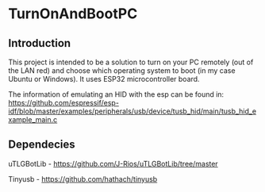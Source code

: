 # TurnOnAndBootPC

## Introduction

This project is intended to be a solution to turn on your PC remotely (out of the LAN red) and choose which operating system to boot (in my case Ubuntu or Windows). It uses ESP32 microcontroller board.

The information of emulating an HID with the esp can be found in: https://github.com/espressif/esp-idf/blob/master/examples/peripherals/usb/device/tusb_hid/main/tusb_hid_example_main.c

## Dependecies
uTLGBotLib - https://github.com/J-Rios/uTLGBotLib/tree/master

Tinyusb - https://github.com/hathach/tinyusb

